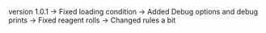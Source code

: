 version 1.0.1
-> Fixed loading condition
-> Added Debug options and debug prints
-> Fixed reagent rolls
-> Changed rules a bit